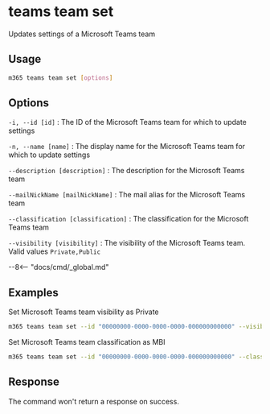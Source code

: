 # teams team set

Updates settings of a Microsoft Teams team

## Usage

```sh
m365 teams team set [options]
```

## Options

`-i, --id [id]`
: The ID of the Microsoft Teams team for which to update settings

`-n, --name [name]`
: The display name for the Microsoft Teams team for which to update settings

`--description [description]`
: The description for the Microsoft Teams team

`--mailNickName [mailNickName]`
: The mail alias for the Microsoft Teams team

`--classification [classification]`
: The classification for the Microsoft Teams team

`--visibility [visibility]`
: The visibility of the Microsoft Teams team. Valid values `Private,Public`

--8<-- "docs/cmd/_global.md"

## Examples

Set Microsoft Teams team visibility as Private

```sh
m365 teams team set --id "00000000-0000-0000-0000-000000000000" --visibility Private
```

Set Microsoft Teams team classification as MBI

```sh
m365 teams team set --id "00000000-0000-0000-0000-000000000000" --classification MBI
```

## Response

The command won't return a response on success.

